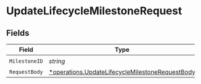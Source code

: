 # UpdateLifecycleMilestoneRequest


## Fields

| Field                                                                                                             | Type                                                                                                              | Required                                                                                                          | Description                                                                                                       |
| ----------------------------------------------------------------------------------------------------------------- | ----------------------------------------------------------------------------------------------------------------- | ----------------------------------------------------------------------------------------------------------------- | ----------------------------------------------------------------------------------------------------------------- |
| `MilestoneID`                                                                                                     | *string*                                                                                                          | :heavy_check_mark:                                                                                                | N/A                                                                                                               |
| `RequestBody`                                                                                                     | [*operations.UpdateLifecycleMilestoneRequestBody](../../models/operations/updatelifecyclemilestonerequestbody.md) | :heavy_minus_sign:                                                                                                | N/A                                                                                                               |